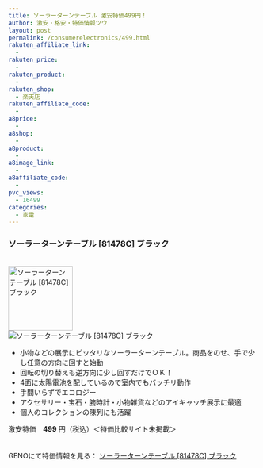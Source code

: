 ```yaml
---
title: ソーラーターンテーブル 激安特価499円！
author: 激安・格安・特価情報ツウ
layout: post
permalink: /consumerelectronics/499.html
rakuten_affiliate_link:
  - 
rakuten_price:
  - 
rakuten_product:
  - 
rakuten_shop:
  - 楽天店
rakuten_affiliate_code:
  - 
a8price:
  - 
a8shop:
  - 
a8product:
  - 
a8image_link:
  - 
a8affiliate_code:
  - 
pvc_views:
  - 16499
categories:
  - 家電
---
```

### ソーラーターンテーブル [81478C] ブラック

<div class="img-bg2 img_L">
  <a href="http://px.a8.net/svt/ejp?a8mat=1I0DKG+A2L0YI+1TD2+5ZEMP&#038;a8ejpredirect=http://www.geno-web.jp/shopdetail/000000031201" title="ソーラーターンテーブル [81478C] ブラック" target="_blank"><br /> <img border="0" alt="ソーラーターンテーブル [81478C] ブラック" src="http://i1.wp.com/www.geno-web.jp/shopimages/genoweb/0000000312014.jpg?w=130"width="130" data-recalc-dims="1" /></a><br /> <img border="0" src="http://i2.wp.com/www16.a8.net/0.gif?resize=1%2C1" alt="ソーラーターンテーブル [81478C] ブラック" data-recalc-dims="1" />
</div>

<!--more-->

  * 小物などの展示にピッタリなソーラーターンテーブル。商品をのせ、手で少し任意の方向に回すと始動
  * 回転の切り替えも逆方向に少し回すだけでＯＫ！
  * 4面に太陽電池を配しているので室内でもバッチリ動作
  * 手間いらずでエコロジー
  * アクセサリー・宝石・腕時計・小物雑貨などのアイキャッチ展示に最適
  * 個人のコレクションの陳列にも活躍

激安特価　<span class="tokka-price"><strong>499</strong></span> 円（税込）＜特価比較サイト未掲載＞

　  
GENOにて特価情報を見る： <span class="fs150p"><a href="http://px.a8.net/svt/ejp?a8mat=1I0DKG+A2L0YI+1TD2+5ZEMP&#038;a8ejpredirect=http://www.geno-web.jp/shopdetail/000000031201" target="_blank">ソーラーターンテーブル [81478C] ブラック</a></span>